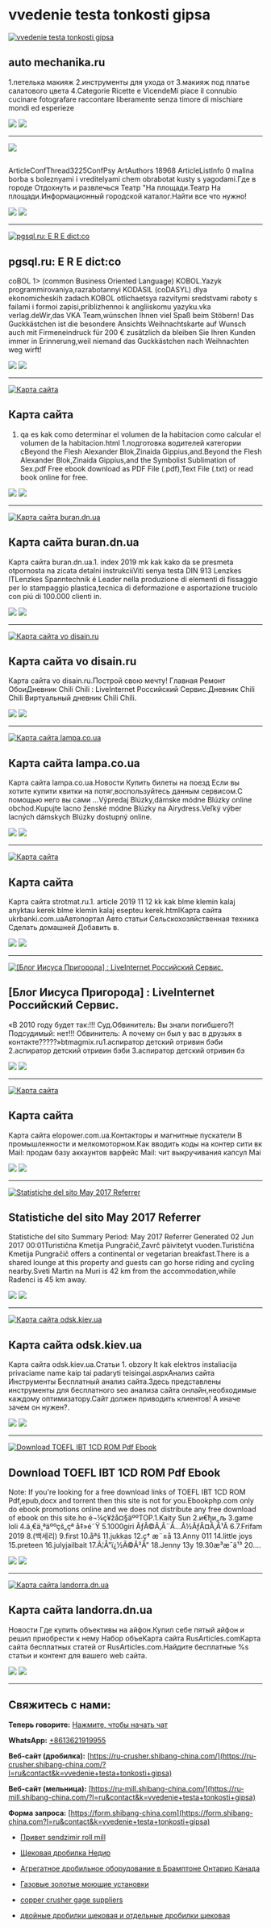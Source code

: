# vvedenie testa tonkosti gipsa

<a href="https://swt.shibang-china.com/?l=ru&img&k=vvedenie+testa+tonkosti+gipsa" target="_blank">![vvedenie testa tonkosti gipsa](http://static.shibang-china.com/all-800x300/870.jpg)</a>

## auto mechanika.ru
1.петелька макияж 2.инструменты для ухода от 3.макияж под платье салатового цвета 4.Categorie Ricette e VicendeMi piace il connubio cucinare fotografare raccontare liberamente senza timore di mischiare mondi ed esperieze


<a href="https://whatsapp.shibangsoft.com/WhatsApp.php" target="_blank" title="WhatsApp">![](http://static.shibang-china.com/icon/whatsapp.png)</a> <a href="https://swt.shibang-china.com/?l=ru&icon&k=vvedenie+testa+tonkosti+gipsa" target="_blank">![](http://static.shibang-china.com/icon/chat-ru.png)</a>

---

<a href="https://swt.shibang-china.com/?l=ru&img&k=vvedenie+testa+tonkosti+gipsa" target="_blank">![](http://static.shibang-china.com/all-800x300/1387.jpg)</a>

## 
ArticleConfThread3225ConfPsy ArtAuthors 18968 ArticleListInfo 0 malina borba s boleznyami i vreditelyami chem obrabotat kusty s yagodami.Где в городе Отдохнуть и развлечься Театр "На площади.Театр На площади.Информационный городской каталог.Найти все что нужно!


<a href="https://whatsapp.shibangsoft.com/WhatsApp.php" target="_blank" title="WhatsApp">![](http://static.shibang-china.com/icon/whatsapp.png)</a> <a href="https://swt.shibang-china.com/?l=ru&icon&k=vvedenie+testa+tonkosti+gipsa" target="_blank">![](http://static.shibang-china.com/icon/chat-ru.png)</a>

---

<a href="https://swt.shibang-china.com/?l=ru&img&k=vvedenie+testa+tonkosti+gipsa" target="_blank">![pgsql.ru: E R E dict:co](http://static.shibang-china.com/all-800x300/25.jpg)</a>

## pgsql.ru: E R E dict:co
coBOL 1> (common Business Oriented Language) KOBOL.Yazyk programmirovaniya,razrabotannyi KODASIL (coDASYL) dlya ekonomicheskih zadach.KOBOL otlichaetsya razvitymi sredstvami raboty s failami i formoi zapisi,priblizhennoi k angliiskomu yazyku.vka verlag.deWir,das VKA Team,wünschen Ihnen viel Spaß beim Stöbern! Das Guckkästchen ist die besondere Ansichts Weihnachtskarte auf Wunsch auch mit Firmeneindruck für 200 € zusätzlich da bleiben Sie Ihren Kunden immer in Erinnerung,weil niemand das Guckkästchen nach Weihnachten weg wirft!


<a href="https://whatsapp.shibangsoft.com/WhatsApp.php" target="_blank" title="WhatsApp">![](http://static.shibang-china.com/icon/whatsapp.png)</a> <a href="https://swt.shibang-china.com/?l=ru&icon&k=vvedenie+testa+tonkosti+gipsa" target="_blank">![](http://static.shibang-china.com/icon/chat-ru.png)</a>

---

<a href="https://swt.shibang-china.com/?l=ru&img&k=vvedenie+testa+tonkosti+gipsa" target="_blank">![Карта сайта](http://static.shibang-china.com/all-800x300/1329.jpg)</a>

## Карта сайта
1. qa es kak como determinar el volumen de la habitacion como calcular el volumen de la habitacion.html 1.подготовка водителей категории сBeyond the Flesh Alexander Blok,Zinaida Gippius,and.Beyond the Flesh Alexander Blok,Zinaida Gippius,and the Symbolist Sublimation of Sex.pdf Free ebook download as PDF File (.pdf),Text File (.txt) or read book online for free.


<a href="https://whatsapp.shibangsoft.com/WhatsApp.php" target="_blank" title="WhatsApp">![](http://static.shibang-china.com/icon/whatsapp.png)</a> <a href="https://swt.shibang-china.com/?l=ru&icon&k=vvedenie+testa+tonkosti+gipsa" target="_blank">![](http://static.shibang-china.com/icon/chat-ru.png)</a>

---

<a href="https://swt.shibang-china.com/?l=ru&img&k=vvedenie+testa+tonkosti+gipsa" target="_blank">![Карта сайта buran.dn.ua](http://static.shibang-china.com/all-800x300/1178.jpg)</a>

## Карта сайта buran.dn.ua
Карта сайта buran.dn.ua.1. index 2019 mk kak kako da se presmeta otpornosta na zicata detalni instrukciiViti senya testa DIN 913 Lenzkes ITLenzkes Spanntechnik é Leader nella produzione di elementi di fissaggio per lo stampaggio plastica,tecnica di deformazione e asportazione truciolo con piú di 100.000 clienti in.


<a href="https://whatsapp.shibangsoft.com/WhatsApp.php" target="_blank" title="WhatsApp">![](http://static.shibang-china.com/icon/whatsapp.png)</a> <a href="https://swt.shibang-china.com/?l=ru&icon&k=vvedenie+testa+tonkosti+gipsa" target="_blank">![](http://static.shibang-china.com/icon/chat-ru.png)</a>

---

<a href="https://swt.shibang-china.com/?l=ru&img&k=vvedenie+testa+tonkosti+gipsa" target="_blank">![Карта сайта vo disain.ru](http://static.shibang-china.com/all-800x300/158.jpg)</a>

## Карта сайта vo disain.ru
Карта сайта vo disain.ru.Построй свою мечту! Главная Ремонт ОбоиДневник Chili Chili : LiveInternet Российский Сервис.Дневник Chili Chili Виртуальный дневник Chili Chili.


<a href="https://whatsapp.shibangsoft.com/WhatsApp.php" target="_blank" title="WhatsApp">![](http://static.shibang-china.com/icon/whatsapp.png)</a> <a href="https://swt.shibang-china.com/?l=ru&icon&k=vvedenie+testa+tonkosti+gipsa" target="_blank">![](http://static.shibang-china.com/icon/chat-ru.png)</a>

---

<a href="https://swt.shibang-china.com/?l=ru&img&k=vvedenie+testa+tonkosti+gipsa" target="_blank">![Карта сайта lampa.co.ua](http://static.shibang-china.com/all-800x300/202.jpg)</a>

## Карта сайта lampa.co.ua
Карта сайта lampa.co.ua.Новости Купить билеты на поезд Если вы хотите купити квитки на потяг,воспользуйтесь данным сервисом.С помощью него вы сами …Výpredaj Blúzky,dámske módne Blúzky online obchod.Kupujte lacno ženské módne Blúzky na Airydress.Veľký výber lacných dámskych Blúzky dostupný online.


<a href="https://whatsapp.shibangsoft.com/WhatsApp.php" target="_blank" title="WhatsApp">![](http://static.shibang-china.com/icon/whatsapp.png)</a> <a href="https://swt.shibang-china.com/?l=ru&icon&k=vvedenie+testa+tonkosti+gipsa" target="_blank">![](http://static.shibang-china.com/icon/chat-ru.png)</a>

---

<a href="https://swt.shibang-china.com/?l=ru&img&k=vvedenie+testa+tonkosti+gipsa" target="_blank">![Карта сайта](http://static.shibang-china.com/all-800x300/271.jpg)</a>

## Карта сайта
Карта сайта strotmat.ru.1. article 2019 11 12 kk kak blme klemin kalaj anyktau kerek blme klemin kalaj esepteu kerek.htmlКарта сайта ukrbanki.com.uaАвтопортал Авто статьи Сельскохозяйственная техника Сделать домашней Добавить в.


<a href="https://whatsapp.shibangsoft.com/WhatsApp.php" target="_blank" title="WhatsApp">![](http://static.shibang-china.com/icon/whatsapp.png)</a> <a href="https://swt.shibang-china.com/?l=ru&icon&k=vvedenie+testa+tonkosti+gipsa" target="_blank">![](http://static.shibang-china.com/icon/chat-ru.png)</a>

---

<a href="https://swt.shibang-china.com/?l=ru&img&k=vvedenie+testa+tonkosti+gipsa" target="_blank">![[Блог Иисуса Пригорода] : LiveInternet Российский Сервис.](http://static.shibang-china.com/all-800x300/673.jpg)</a>

## [Блог Иисуса Пригорода] : LiveInternet Российский Сервис.
«В 2010 году будет так:!!! Суд.Обвинитель: Вы знали погибшего?! Подсудимый: нет!!! Обвинитель: А почему он был у вас в друзьях в контакте?????»btmagmix.ru1.аспиратор детский отривин бэби 2.аспиратор детский отривин бэби 3.аспиратор детский отривин бэ


<a href="https://whatsapp.shibangsoft.com/WhatsApp.php" target="_blank" title="WhatsApp">![](http://static.shibang-china.com/icon/whatsapp.png)</a> <a href="https://swt.shibang-china.com/?l=ru&icon&k=vvedenie+testa+tonkosti+gipsa" target="_blank">![](http://static.shibang-china.com/icon/chat-ru.png)</a>

---

<a href="https://swt.shibang-china.com/?l=ru&img&k=vvedenie+testa+tonkosti+gipsa" target="_blank">![Карта сайта](http://static.shibang-china.com/all-800x300/506.jpg)</a>

## Карта сайта
Карта сайта elopower.com.ua.Контакторы и магнитные пускатели В промышленности и мелкомоторном.Как вводить коды на контер сити вк Mail: продам базу аккаунтов варфейс Mail: чит выкручивания капсул Mai


<a href="https://whatsapp.shibangsoft.com/WhatsApp.php" target="_blank" title="WhatsApp">![](http://static.shibang-china.com/icon/whatsapp.png)</a> <a href="https://swt.shibang-china.com/?l=ru&icon&k=vvedenie+testa+tonkosti+gipsa" target="_blank">![](http://static.shibang-china.com/icon/chat-ru.png)</a>

---

<a href="https://swt.shibang-china.com/?l=ru&img&k=vvedenie+testa+tonkosti+gipsa" target="_blank">![Statistiche del sito May 2017 Referrer](http://static.shibang-china.com/all-800x300/1443.jpg)</a>

## Statistiche del sito May 2017 Referrer
Statistiche del sito Summary Period: May 2017 Referrer Generated 02 Jun 2017 00:01Turistična Kmetija Pungračič,Zavrč päivitetyt vuoden.Turistična Kmetija Pungračič offers a continental or vegetarian breakfast.There is a shared lounge at this property and guests can go horse riding and cycling nearby.Sveti Martin na Muri is 42 km from the accommodation,while Radenci is 45 km away.


<a href="https://whatsapp.shibangsoft.com/WhatsApp.php" target="_blank" title="WhatsApp">![](http://static.shibang-china.com/icon/whatsapp.png)</a> <a href="https://swt.shibang-china.com/?l=ru&icon&k=vvedenie+testa+tonkosti+gipsa" target="_blank">![](http://static.shibang-china.com/icon/chat-ru.png)</a>

---

<a href="https://swt.shibang-china.com/?l=ru&img&k=vvedenie+testa+tonkosti+gipsa" target="_blank">![Карта сайта odsk.kiev.ua](http://static.shibang-china.com/all-800x300/320.jpg)</a>

## Карта сайта odsk.kiev.ua
Карта сайта odsk.kiev.ua.Статьи 1. obzory lt kak elektros instaliacija privaciame name kaip tai padaryti teisingai.aspxАнализ сайта Инструменты Бесплатный анализ сайта.Здесь представлены инструменты для бесплатного seo анализа сайта онлайн,необходимые каждому оптимизатору.Сайт должен приводить клиентов! А иначе зачем он нужен?.


<a href="https://whatsapp.shibangsoft.com/WhatsApp.php" target="_blank" title="WhatsApp">![](http://static.shibang-china.com/icon/whatsapp.png)</a> <a href="https://swt.shibang-china.com/?l=ru&icon&k=vvedenie+testa+tonkosti+gipsa" target="_blank">![](http://static.shibang-china.com/icon/chat-ru.png)</a>

---

<a href="https://swt.shibang-china.com/?l=ru&img&k=vvedenie+testa+tonkosti+gipsa" target="_blank">![Download TOEFL IBT 1CD ROM Pdf Ebook](http://static.shibang-china.com/all-800x300/405.jpg)</a>

## Download TOEFL IBT 1CD ROM Pdf Ebook
Note: If you're looking for a free download links of TOEFL IBT 1CD ROM Pdf,epub,docx and torrent then this site is not for you.Ebookphp.com only do ebook promotions online and we does not distribute any free download of ebook on this site.ho é¬¼ç¥žå¤§äººTOP.1.Kaity Sun 2.и€ђи„љ 3.game loli 4.ä¸€ä¸ªäººçš„çª å‡»é˜Ÿ 5.1000giri ÃƒÂ©Ã‚Â¨Ã…Â½ÃƒÂ¤Ã‚Â¹Ã 6.7.Frifam 2019 8.(백세리) 9.first 10.åªš 11.jukkas 12.ç† æ¨±å­ 13.Anny 011 14.little joys 15.preteen 16.julyjailbait 17.Ã¦Å"ï¿½Ã©Â²Å" 18.Jenny 13y 19.30æ­³æ¯ä¹³ 20.…


<a href="https://whatsapp.shibangsoft.com/WhatsApp.php" target="_blank" title="WhatsApp">![](http://static.shibang-china.com/icon/whatsapp.png)</a> <a href="https://swt.shibang-china.com/?l=ru&icon&k=vvedenie+testa+tonkosti+gipsa" target="_blank">![](http://static.shibang-china.com/icon/chat-ru.png)</a>

---

<a href="https://swt.shibang-china.com/?l=ru&img&k=vvedenie+testa+tonkosti+gipsa" target="_blank">![Карта сайта landorra.dn.ua](http://static.shibang-china.com/all-800x300/1241.jpg)</a>

## Карта сайта landorra.dn.ua
Новости Где купить объективы на айфон.Купил себе пятый айфон и решил приобрести к нему Набор объеКарта сайта RusArticles.comКарта сайта бесплатных статей от RusArticles.com.Найдите бесплатные %s статьи и контент для вашего web сайта.


<a href="https://whatsapp.shibangsoft.com/WhatsApp.php" target="_blank" title="WhatsApp">![](http://static.shibang-china.com/icon/whatsapp.png)</a> <a href="https://swt.shibang-china.com/?l=ru&icon&k=vvedenie+testa+tonkosti+gipsa" target="_blank">![](http://static.shibang-china.com/icon/chat-ru.png)</a>

---
## Свяжитесь с нами:

**Теперь говорите:** [Нажмите, чтобы начать чат](https://swt.shibang-china.com?l=ru&contact&k=vvedenie+testa+tonkosti+gipsa)

**WhatsApp:**  [+8613621919955](https://whatsapp.shibangsoft.com/WhatsApp.php)

**Веб-сайт (дробилка):** [https://ru-crusher.shibang-china.com/](https://ru-crusher.shibang-china.com/?l=ru&contact&k=vvedenie+testa+tonkosti+gipsa)

**Веб-сайт (мельница):** [https://ru-mill.shibang-china.com/](https://ru-mill.shibang-china.com/?l=ru&contact&k=vvedenie+testa+tonkosti+gipsa)

**Форма запроса:** [https://form.shibang-china.com](https://form.shibang-china.com?l=ru&contact&k=vvedenie+testa+tonkosti+gipsa)

* [Привет sendzimir roll mill](../20/%D0%9F%D1%80%D0%B8%D0%B2%D0%B5%D1%82%20sendzimir%20roll%20mill.md)

* [Щековая дробилка Недир](../19/%D0%A9%D0%B5%D0%BA%D0%BE%D0%B2%D0%B0%D1%8F%20%D0%B4%D1%80%D0%BE%D0%B1%D0%B8%D0%BB%D0%BA%D0%B0%20%D0%9D%D0%B5%D0%B4%D0%B8%D1%80.md)

* [Агрегатное дробильное оборудование в Брамптоне Онтарио Канада](../19/%D0%90%D0%B3%D1%80%D0%B5%D0%B3%D0%B0%D1%82%D0%BD%D0%BE%D0%B5%20%D0%B4%D1%80%D0%BE%D0%B1%D0%B8%D0%BB%D1%8C%D0%BD%D0%BE%D0%B5%20%D0%BE%D0%B1%D0%BE%D1%80%D1%83%D0%B4%D0%BE%D0%B2%D0%B0%D0%BD%D0%B8%D0%B5%20%D0%B2%20%D0%91%D1%80%D0%B0%D0%BC%D0%BF%D1%82%D0%BE%D0%BD%D0%B5%20%D0%9E%D0%BD%D1%82%D0%B0%D1%80%D0%B8%D0%BE%20%D0%9A%D0%B0%D0%BD%D0%B0%D0%B4%D0%B0.md)

* [Газовые золотые моющие установки](../18/%D0%93%D0%B0%D0%B7%D0%BE%D0%B2%D1%8B%D0%B5%20%D0%B7%D0%BE%D0%BB%D0%BE%D1%82%D1%8B%D0%B5%20%D0%BC%D0%BE%D1%8E%D1%89%D0%B8%D0%B5%20%D1%83%D1%81%D1%82%D0%B0%D0%BD%D0%BE%D0%B2%D0%BA%D0%B8.md)

* [copper crusher gage suppliers](../16/copper%20crusher%20gage%20suppliers.md)

* [двойные дробилки щековая и отдельные дробилки щековая](../17/%D0%B4%D0%B2%D0%BE%D0%B9%D0%BD%D1%8B%D0%B5%20%D0%B4%D1%80%D0%BE%D0%B1%D0%B8%D0%BB%D0%BA%D0%B8%20%D1%89%D0%B5%D0%BA%D0%BE%D0%B2%D0%B0%D1%8F%20%D0%B8%20%D0%BE%D1%82%D0%B4%D0%B5%D0%BB%D1%8C%D0%BD%D1%8B%D0%B5%20%D0%B4%D1%80%D0%BE%D0%B1%D0%B8%D0%BB%D0%BA%D0%B8%20%D1%89%D0%B5%D0%BA%D0%BE%D0%B2%D0%B0%D1%8F.md)